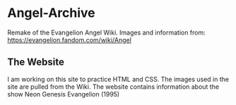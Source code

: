 # Angel-Archive
Remake of the Evangelion Angel Wiki. Images and information from: https://evangelion.fandom.com/wiki/Angel

## The Website
I am working on this site to practice HTML and CSS. The images used in the site are pulled from the Wiki. The website contains information about the show Neon Genesis Evangelion (1995)
